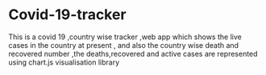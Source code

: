 # Covid-19-tracker
This is a covid 19 ,country wise tracker ,web app which shows the live cases in the country at present , and also the country wise  death and recovered number ,the deaths,recovered and active cases are represented using chart.js visualisation library 

